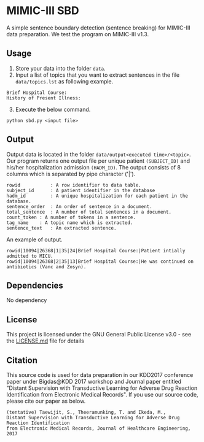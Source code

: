 # MIMIC-III SBD

A simple sentence boundary detection (sentence breaking) for MIMIC-III data preparation. We test the program on MIMIC-III v1.3.

## Usage

1. Store your data into the folder `data`. 
2. Input a list of topics that you want to extract sentences in the file `data/topics.lst` as following example.
```
Brief Hospital Course:
History of Present Illness:
```
3. Execute the below command.

```
python sbd.py <input file>
```

## Output

Output data is located in the folder `data/output<executed time>/<topic>`.
Our program returns one output file per unique patient `(SUBJECT_ID)` and his/her hospitalization admission `(HADM_ID)`. 
The output consists of 8 columns which is separated by pipe character ('|').

```
rowid           : A row identifier to data table.
subject_id      : A patient identifier in the database
hadm_id         : A unique hospitalization for each patient in the database.
sentence_order	: An order of sentence in a document.
total_sentence	: A number of total sentences in a document.
count_token	: A number of tokens in a sentence.
tag_name	: A topic name which is extracted.
sentence_text   : An extracted sentence.
```

An example of output.

```
rowid|10094|26368|1|35|24|Brief Hospital Course:|Patient intially admitted to MICU.
rowid|10094|26368|2|35|13|Brief Hospital Course:|He was continued on antibiotics (Vanc and Zosyn).
```


## Dependencies

No dependency



## License

This project is licensed under the GNU General Public License v3.0 - see the [LICENSE.md](LICENSE.md) file for details


## Citation

This source code is used for data preparation in our KDD2017 conference paper under Bigdas@KDD 2017 workshop and Journal paper entitled "Distant Supervision with Transductive Learning for Adverse Drug Reaction Identification from Electronic Medical Records". If you use our source code, please cite our paper as below.

```
(tentative) Taewijit, S., Theeramunking, T. and Ikeda, M., 
Distant Supervision with Transductive Learning for Adverse Drug Reaction Identification 
from Electronic Medical Records, Journal of Healthcare Engineering, 2017
```

